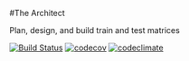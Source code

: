 #The Architect 

Plan, design, and build train and test matrices

[![Build Status](https://travis-ci.org/dssg/architect.svg?branch=master)](https://travis-ci.org/dssg/architect)
[![codecov](https://codecov.io/gh/dssg/architect/branch/master/graph/badge.svg)](https://codecov.io/gh/dssg/architect)
[![codeclimate](https://codeclimate.com/github/dssg/architect.png)](https://codeclimate.com/github/dssg/architect)
